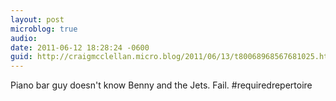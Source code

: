 ```yaml
---
layout: post
microblog: true
audio: 
date: 2011-06-12 18:28:24 -0600
guid: http://craigmcclellan.micro.blog/2011/06/13/t80068968567681025.html
---
```

Piano bar guy doesn't know Benny and the Jets. Fail. #requiredrepertoire
